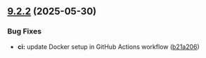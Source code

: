 ## [9.2.2](https://github.com/opencitations/oc_ocdm/compare/9.2.1...9.2.2) (2025-05-30)


### Bug Fixes

* **ci:** update Docker setup in GitHub Actions workflow ([b21a206](https://github.com/opencitations/oc_ocdm/commit/b21a206cf43dde72c026273c9a99a097e9abbc8d))
